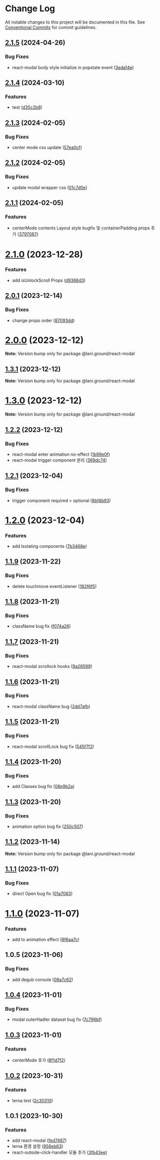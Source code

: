 # Change Log

All notable changes to this project will be documented in this file.
See [Conventional Commits](https://conventionalcommits.org) for commit guidelines.

## [2.1.5](https://github.com/go-lani/lani.ground/compare/@lani.ground/react-modal@2.1.4...@lani.ground/react-modal@2.1.5) (2024-04-26)


### Bug Fixes

* react-modal body style initialize in popstate event ([3eda14e](https://github.com/go-lani/lani.ground/commit/3eda14eb86c77b28d78bb1383387d4dd3d390a20))





## [2.1.4](https://github.com/go-lani/lani.ground/compare/@lani.ground/react-modal@2.1.3...@lani.ground/react-modal@2.1.4) (2024-03-10)


### Features

* test ([d35c2b8](https://github.com/go-lani/lani.ground/commit/d35c2b89a7f249bb9fd6d0ee596d34f070a03abc))





## [2.1.3](https://github.com/go-lani/lani.ground/compare/@lani.ground/react-modal@2.1.2...@lani.ground/react-modal@2.1.3) (2024-02-05)


### Bug Fixes

* center mode css update ([57ea0cf](https://github.com/go-lani/lani.ground/commit/57ea0cfd66b4f2b5e78f6f2efa597c3bd6c743dd))





## [2.1.2](https://github.com/go-lani/lani.ground/compare/@lani.ground/react-modal@2.1.1...@lani.ground/react-modal@2.1.2) (2024-02-05)


### Bug Fixes

* update modal wrapper css ([01c7d0e](https://github.com/go-lani/lani.ground/commit/01c7d0ea20872a9b9a6ccbe06981fa6bbc981766))





## [2.1.1](https://github.com/go-lani/lani.ground/compare/@lani.ground/react-modal@2.1.0...@lani.ground/react-modal@2.1.1) (2024-02-05)


### Features

* centerMode contents Layout style bugfix 및 containerPadding props 추가 ([3797087](https://github.com/go-lani/lani.ground/commit/3797087b41914e0142e41ebb08c4938cbeb39134))





# [2.1.0](https://github.com/go-lani/lani.ground/compare/@lani.ground/react-modal@2.0.1...@lani.ground/react-modal@2.1.0) (2023-12-28)


### Features

* add isUnlockScroll Props ([d9366d3](https://github.com/go-lani/lani.ground/commit/d9366d380b43deaf7123a07556a5a0cdac304265))





## [2.0.1](https://github.com/go-lani/lani.ground/compare/@lani.ground/react-modal@2.0.0...@lani.ground/react-modal@2.0.1) (2023-12-14)


### Bug Fixes

* change props order ([87093dd](https://github.com/go-lani/lani.ground/commit/87093dd632edae951e0017bef8853b18b40dbb50))





# [2.0.0](https://github.com/go-lani/lani.ground/compare/@lani.ground/react-modal@1.3.1...@lani.ground/react-modal@2.0.0) (2023-12-12)

**Note:** Version bump only for package @lani.ground/react-modal





## [1.3.1](https://github.com/go-lani/lani.ground/compare/@lani.ground/react-modal@1.3.0...@lani.ground/react-modal@1.3.1) (2023-12-12)

**Note:** Version bump only for package @lani.ground/react-modal





# [1.3.0](https://github.com/go-lani/lani.ground/compare/@lani.ground/react-modal@1.2.2...@lani.ground/react-modal@1.3.0) (2023-12-12)

**Note:** Version bump only for package @lani.ground/react-modal





## [1.2.2](https://github.com/go-lani/lani.ground/compare/@lani.ground/react-modal@1.2.1...@lani.ground/react-modal@1.2.2) (2023-12-12)


### Bug Fixes

* react-modal enter animation no-effect ([1b99e0f](https://github.com/go-lani/lani.ground/commit/1b99e0fa17562043ca179920a70b108d912bbaa3))
* react-modal trigger component 분리 ([369dc74](https://github.com/go-lani/lani.ground/commit/369dc74efc7716411334591748ab26ec0c047bf2))





## [1.2.1](https://github.com/go-lani/lani.ground/compare/@lani.ground/react-modal@1.2.0...@lani.ground/react-modal@1.2.1) (2023-12-04)


### Bug Fixes

* trigger component required > optional ([8bf4b93](https://github.com/go-lani/lani.ground/commit/8bf4b93a0d6be39ced51651f063dce9fff815edf))





# [1.2.0](https://github.com/go-lani/lani.ground/compare/@lani.ground/react-modal@1.1.9...@lani.ground/react-modal@1.2.0) (2023-12-04)


### Features

* add Isolating components ([7b3468e](https://github.com/go-lani/lani.ground/commit/7b3468e3f6926792e41ba6439e515a60c9abe681))





## [1.1.9](https://github.com/go-lani/lani.ground/compare/@lani.ground/react-modal@1.1.8...@lani.ground/react-modal@1.1.9) (2023-11-22)


### Bug Fixes

* delete touchmove eventListener ([182f6f5](https://github.com/go-lani/lani.ground/commit/182f6f597163f003b284f3967391af5934e09012))





## [1.1.8](https://github.com/go-lani/lani.ground/compare/@lani.ground/react-modal@1.1.7...@lani.ground/react-modal@1.1.8) (2023-11-21)


### Bug Fixes

* className bug fix ([f074a26](https://github.com/go-lani/lani.ground/commit/f074a26d95149efa5a4eac145d0f78c284216a3a))





## [1.1.7](https://github.com/go-lani/lani.ground/compare/@lani.ground/react-modal@1.1.6...@lani.ground/react-modal@1.1.7) (2023-11-21)


### Bug Fixes

* react-modal scrollock hooks ([9a26599](https://github.com/go-lani/lani.ground/commit/9a26599812a2e43decc638f942aad5f5371bd0ac))





## [1.1.6](https://github.com/go-lani/lani.ground/compare/@lani.ground/react-modal@1.1.5...@lani.ground/react-modal@1.1.6) (2023-11-21)


### Bug Fixes

* react-modal className bug ([2dd7afb](https://github.com/go-lani/lani.ground/commit/2dd7afbe33b639999e701c78fe7edee965703071))





## [1.1.5](https://github.com/go-lani/lani.ground/compare/@lani.ground/react-modal@1.1.4...@lani.ground/react-modal@1.1.5) (2023-11-21)


### Bug Fixes

* react-modal scrollLock bug fix ([545f7f2](https://github.com/go-lani/lani.ground/commit/545f7f26ad811aaf4beab91537ad5946ddcdde33))





## [1.1.4](https://github.com/go-lani/lani.ground/compare/@lani.ground/react-modal@1.1.3...@lani.ground/react-modal@1.1.4) (2023-11-20)


### Bug Fixes

* add Classes bug fix ([08e9b2a](https://github.com/go-lani/lani.ground/commit/08e9b2a529c46c7bad817984c291e165dffb82c1))





## [1.1.3](https://github.com/go-lani/lani.ground/compare/@lani.ground/react-modal@1.1.2...@lani.ground/react-modal@1.1.3) (2023-11-20)


### Bug Fixes

* animation option bug fix ([250c507](https://github.com/go-lani/lani.ground/commit/250c50717cf32ec14d7433b52ac6254845deea23))





## [1.1.2](https://github.com/go-lani/lani.ground/compare/@lani.ground/react-modal@1.1.1...@lani.ground/react-modal@1.1.2) (2023-11-14)

**Note:** Version bump only for package @lani.ground/react-modal





## [1.1.1](https://github.com/go-lani/lani.ground/compare/@lani.ground/react-modal@1.1.0...@lani.ground/react-modal@1.1.1) (2023-11-07)


### Bug Fixes

* direct Open bug fix ([01a7063](https://github.com/go-lani/lani.ground/commit/01a7063eba04af696a2dd49f9abb9c03a53a8467))





# [1.1.0](https://github.com/go-lani/lani.ground/compare/@lani.ground/react-modal@1.0.4...@lani.ground/react-modal@1.1.0) (2023-11-07)


### Features

* add to animation effect ([8f6aa7c](https://github.com/go-lani/lani.ground/commit/8f6aa7c87420e7665f91d74504b4f8e6dcce73d2))



## 1.0.5 (2023-11-06)


### Bug Fixes

* add degub console ([08a7c62](https://github.com/go-lani/lani.ground/commit/08a7c624a058eaecc21a7895ac5aec9e513af713))





## [1.0.4](https://github.com/go-lani/lani.ground/compare/@lani.ground/react-modal@1.0.3...@lani.ground/react-modal@1.0.4) (2023-11-01)


### Bug Fixes

* modal outerHadler dataset bug fix ([7c796bf](https://github.com/go-lani/lani.ground/commit/7c796bf79a9271433eb4749259fa243e32bb9417))





## [1.0.3](https://github.com/go-lani/lani.ground/compare/@lani.ground/react-modal@1.0.2...@lani.ground/react-modal@1.0.3) (2023-11-01)


### Features

* centerMode 추가 ([8f1d7f2](https://github.com/go-lani/lani.ground/commit/8f1d7f204d8a578c30b4324bea75a9837e24e284))





## [1.0.2](https://github.com/go-lani/lani.ground/compare/@lani.ground/react-modal@1.0.1...@lani.ground/react-modal@1.0.2) (2023-10-31)


### Features

* lerna test ([2c30310](https://github.com/go-lani/lani.ground/commit/2c30310c6cf2ee318714d580c7b7067c677edaab))





## 1.0.1 (2023-10-30)


### Features

* add react-modal ([fed7487](https://github.com/go-lani/lani.ground/commit/fed748793e24d2cc2d5982b55442afce7802eee8))
* lerna 환경 설정 ([956eb63](https://github.com/go-lani/lani.ground/commit/956eb63b7948da7842f75c616e499f50073d3fae))
* react-outside-click-handler 모듈 추가 ([3fb43ee](https://github.com/go-lani/lani.ground/commit/3fb43ee3a0fe105ab3bf63ec2cd52dfbc28b660e))
